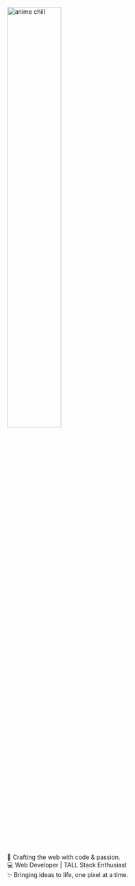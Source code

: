 <img src="https://media1.giphy.com/media/v1.Y2lkPTc5MGI3NjExem1ncmYxOWJ2aWVzbDM5YmduY25mMnIwcGRwbzk3a2NzdnNpaW5vYiZlcD12MV9pbnRlcm5hbF9naWZfYnlfaWQmY3Q9Zw/xYMTfc3UFuqKTS0NP0/giphy.gif" alt="anime chill" width="50%"/>

🌿 Crafting the web with code & passion.  
💻 Web Developer | TALL Stack Enthusiast  
✨ Bringing ideas to life, one pixel at a time.  
